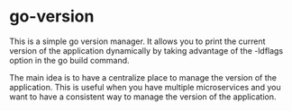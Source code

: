 # go-version
This is a simple go version manager. It allows you to print the current version of the application dynamically by taking advantage of the -ldflags option in the go build command.

The main idea is to have a centralize place to manage the version of the application. This is useful when you have multiple microservices and you want to have a consistent way to manage the version of the application.